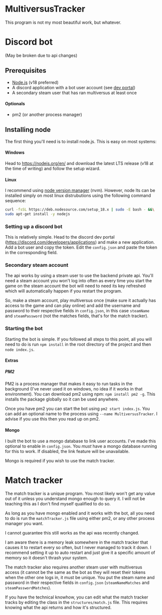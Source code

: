 # MultiversusTracker
This program is not my most beautiful work, but whatever.

# Discord bot
(May be broken due to api changes)

## Prerequisites
- [Node.js](https://nodejs.org/en/) (v18 preferred)
- A discord application with a bot user account (see [dev portal](https://discord.com/developers/applications))
- A secondary steam user that has ran multiversus at least once

#### Optionals
- pm2 (or another process manager)

## Installing node
The first thing you'll need is to install node.js. This is easy on most systems:

#### Windows
Head to https://nodejs.org/en/ and download the latest LTS release (v18 at the time of writing) and follow the setup wizard.

#### Linux
I recommend using [node version manager](https://github.com/nvm-sh/nvm) (nvm). However, node lts can be installed simply on most linux distrubutions using the following command sequence:
```bash
curl -fsSL https://deb.nodesource.com/setup_18.x | sudo -E bash - &&\
sudo apt-get install -y nodejs
```

### Setting up a discord bot
This is relatively simple. Head to the discord dev portal (https://discord.com/developers/applications) and make a new application. Add a bot user and copy the token. Edit the `config.json` and paste the token in the corresponding field.

### Secondary steam account
The api works by using a steam user to use the backend private api. You'll need a steam account you won't log into often as every time you start the game on the steam account the bot will need to need its key refreshed which will automatically happen if you restart the program.

So, make a steam account, play multiversus once (make sure it actually has access to the game and can play online) and add the username and password to their respective fields in `config.json`, in this case `steamName` and `steamPassword` (not the matches fields, that's for the match tracker).

### Starting the bot
Starting the bot is simple. If you followed all steps to this point, all you will need to do is run `npm install` in the root directory of the project and then `node index.js`.

#### Extras

##### PM2
PM2 is a process manager that makes it easy to run tasks in the background (I've never used it on windows, no idea if it works in that environment). You can download pm2 using npm: `npm install pm2 -g`. This installs the package globally so it can be used anywhere.

Once you have pm2 you can start the bot using `pm2 start index.js`. You can add an optional name to the process using `--name MultiversusTracker`. I advise if you use this then you read up on pm2.

#### Mongo
I built the bot to use a mongo database to link user accounts. I've made this optional to enable in `config.json`. You *must* have a mongo database running for this to work. If disabled, the link feature will be unavailable.

Mongo is required if you wish to use the match tracker.


# Match tracker
The match tracker is a unique program. You most likely won't get any value out of it unless you understand mongo enough to query it. I will not be teaching this as I don't find myself qualified to do so.

As long as you have mongo enabled and it works with the bot, all you need to do is run the `matchTracker.js` file using either pm2, or any other process manager you want.

I cannot guarantee this still works as the api was recently changed.

I am aware there is a memory leak somewhere in the match tracker that causes it to restart every so often, but I never managed to track it down. I recommend setting it up to auto restart and just give it a specific amount of memory so it doesn't thrash your system.

The match tracker also requires another steam user with multiversus access (it cannot be the same as the bot as they will reset their tokens when the other one logs in, it must be unique. You put the steam name and password in their respective fields in `config.json` (`steamNameMatches` and `steamPasswordMatches`).

If you have the technical knowhow, you can edit what the match tracker tracks by editing the class in the `structures/match.js` file. This requires knowing what the api returns and how it's structured.